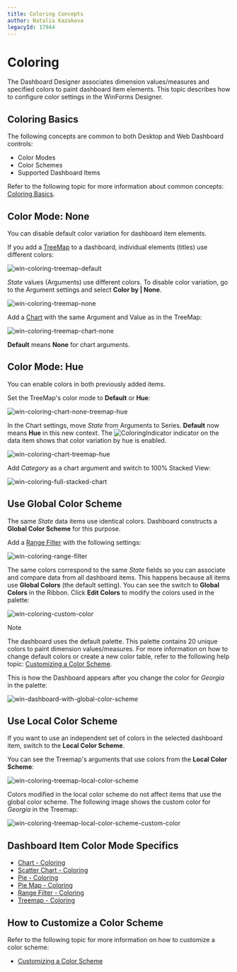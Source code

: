 ```yaml
---
title: Coloring Concepts
author: Natalia Kazakova
legacyId: 17944
---
```

# Coloring 

The Dashboard Designer associates dimension values/measures and specified colors to paint dashboard item elements. This topic describes how to configure color settings in the WinForms Designer.

## Coloring Basics

The following concepts are common to both Desktop and Web Dashboard controls:

* Color Modes
* Color Schemes
* Supported Dashboard Items

Refer to the following topic for more information about common concepts: [Coloring Basics](../coloring.md).

## Color Mode: None 

You can disable default color variation for dashboard item elements.  

If you add a [TreeMap](../../dashboard-item-settings/treemap.md) to a dashboard, individual elements (titles) use different colors: 

![win-coloring-treemap-default](../../../../images/win-coloring-treemap-default.png)

_State_ values (Arguments) use different colors. To disable color variation, go to the Argument settings and select **Color by | None**.

![win-coloring-treemap-none](../../../../images/win-coloring-treemap-none.png)

Add a [Chart](../../dashboard-item-settings/chart.md) with the same Argument and Value as in the TreeMap: 

![win-coloring-treemap-chart-none](../../../../images/win-coloring-treemap-chart-none.png)

**Default** means **None** for chart arguments.  

## Color Mode: Hue 

You can enable colors in both previously added items.

Set the TreeMap's color mode to **Default** or **Hue**: 

![win-coloring-chart-none-treemap-hue](../../../../images/win-coloring-chart-none-treemap-hue.png)


In the Chart settings, move _State_ from Arguments to Series. **Default** now means **Hue** in this new context. The ![ColoringIndicator](../../../../images/coloringindicator25453.png) indicator on the data item shows that color variation by hue is enabled.

![win-coloring-chart-treemap-hue](../../../../images/win-coloring-chart-treemap-hue.png)

Add _Category_ as a chart argument and switch to 100% Stacked View:  

![win-coloring-full-stacked-chart](../../../../images/win-coloring-full-stacked-chart.png)

## Use Global Color Scheme 

The same _State_ data items use identical colors. Dashboard constructs a **Global Color Scheme** for this purpose. 

Add a [Range Filter](../../dashboard-item-settings/range-filter.md) with the following settings: 

![win-coloring-range-filter](../../../../images/win-coloring-range-filter.png)

The same colors correspond to the same _State_ fields so you can associate and compare data from all dashboard items. This happens because all items use **Global Colors** (the default setting). You can see the switch to **Global Colors** in the Ribbon. Click **Edit Colors** to modify the colors used in the palette:  

![win-coloring-custom-color](../../../../images/win-coloring-custom-color.png)

> [!NOTE]
> The dashboard uses the default palette. This palette contains 20 unique colors to paint dimension values/measures. For more information on how to change default colors or create a new color table, refer to the following help topic: [Customizing a Color Scheme](customizing-a-color-scheme.md). 

This is how the Dashboard appears after you change the color for *Georgia* in the palette:

![win-dashboard-with-global-color-scheme](../../../../images/win-dashboard-with-global-color-scheme.png)

## Use Local Color Scheme 

If you want to use an independent set of colors in the selected dashboard item, switch to the **Local Color Scheme**. 

You can see the Treemap's arguments that use colors from the **Local Color Scheme**:  

![win-coloring-treemap-local-color-scheme](../../../../images/win-coloring-treemap-local-color-scheme.png)

Colors modified in the local color scheme do not affect items that use the global color scheme. The following image shows the custom color for _Georgia_ in the Treemap:

![win-coloring-treemap-local-color-scheme-custom-color](../../../../images/win-coloring-treemap-local-color-scheme-custom-color.png)

## Dashboard Item Color Mode Specifics

* [Chart - Coloring](../../dashboard-item-settings/chart/coloring.md)
* [Scatter Chart - Coloring](../../dashboard-item-settings/scatter-chart/coloring.md)
* [Pie - Coloring](../../dashboard-item-settings/pies/coloring.md)
* [Pie Map - Coloring](../../dashboard-item-settings/geo-point-maps/pie-map/coloring.md)
* [Range Filter - Coloring](../../dashboard-item-settings/range-filter/coloring.md)
* [Treemap - Coloring](../../dashboard-item-settings/treemap/coloring.md)

## How to Customize a Color Scheme

Refer to the following topic for more information on how to customize a color scheme:
* [Customizing a Color Scheme](customizing-a-color-scheme.md)